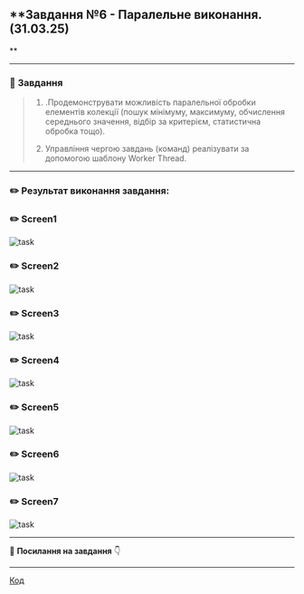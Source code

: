 ## **Завдання №6 - Паралельне виконання.(31.03.25)
**
___
### :scroll: **Завдання**

>1. .Продемонструвати можливість паралельної обробки елементів колекції (пошук мінімуму, максимуму, обчислення середнього значення, відбір за критерієм, статистична обробка тощо).
>
>2. Управління чергою завдань (команд) реалізувати за допомогою шаблону Worker Thread.

___

### :pencil2: **Результат виконання завдання:**

### :pencil2: **Screen1**
![task](https://cdn.discordapp.com/attachments/1356778446465798164/1356779937570226266/ex6.1.png?ex=67edcf48&is=67ec7dc8&hm=63ed60085109d23c8fa944348ba5a0f5ef39cec65f93f93b0ba02509c08bd723&)

### :pencil2: **Screen2**
![task](https://cdn.discordapp.com/attachments/1356778446465798164/1356779971812659311/ex6.2.png?ex=67edcf51&is=67ec7dd1&hm=7ae5a5c199699322c7ea51bdbec1eacf49e9e65a40c5642835fcfeab00e901c6&)

### :pencil2: **Screen3**
![task](https://cdn.discordapp.com/attachments/1356778446465798164/1356780008642838639/ex6.3.png?ex=67edcf59&is=67ec7dd9&hm=4ed54b79317a9596286a0ee2ceffbfdd27a09e66558cf622427055bc7757466f&)

### :pencil2: **Screen4**
![task](https://cdn.discordapp.com/attachments/1356778446465798164/1356780043845767341/ex.4.png?ex=67edcf62&is=67ec7de2&hm=1eaf5ee0349e13e7fe441bdbf4baf249d6f5a87f0aae141d07ed008d6a81a7c3&)

### :pencil2: **Screen5**
![task](https://cdn.discordapp.com/attachments/1356778446465798164/1356780098941878365/ex6.5.png?ex=67edcf6f&is=67ec7def&hm=3bff672d36fb1895224f6b982c09dfccb5359d2b602998b003c60aa90d9f5a57&)

### :pencil2: **Screen6**
![task](https://cdn.discordapp.com/attachments/1356778446465798164/1356780145469296801/ex6.6.png?ex=67edcf7a&is=67ec7dfa&hm=7689082991f2dce86315905addef59ac4f6b116977de26c7d89e37cf00db8b26&)

### :pencil2: **Screen7**
![task](https://cdn.discordapp.com/attachments/1356778446465798164/1356780176742285332/ex6.7.png?ex=67edcf81&is=67ec7e01&hm=5ff705ebfc260fa9de18990b7ba7a1bfaee4a67d9ee952b41e72ac685c86381c&)


___
:file_folder: **Посилання на завдання** :point_down:
  ___
[Код](https://github.com/avramenko13/Practice-2-OO-/blob/main/practice2avramenko/src/main/java/ex6/mainex6.java)
